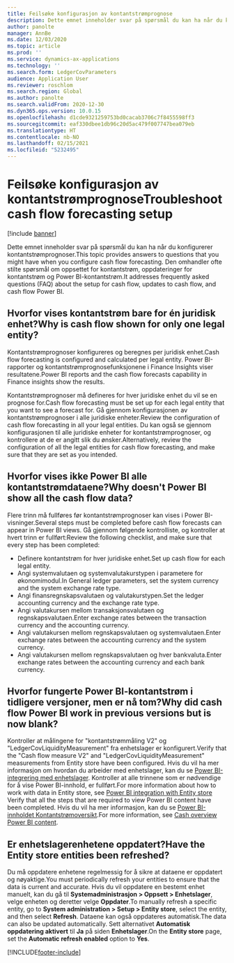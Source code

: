 ```yaml
---
title: Feilsøke konfigurasjon av kontantstrømprognose
description: Dette emnet inneholder svar på spørsmål du kan ha når du konfigurerer kontantstrømprognoser. Den omhandler ofte stilte spørsmål om oppsettet for kontantstrøm, oppdateringer for kontantstrøm og Power BI-kontantstrøm.
author: panolte
manager: AnnBe
ms.date: 12/03/2020
ms.topic: article
ms.prod: ''
ms.service: dynamics-ax-applications
ms.technology: ''
ms.search.form: LedgerCovParameters
audience: Application User
ms.reviewer: roschlom
ms.search.region: Global
ms.author: panolte
ms.search.validFrom: 2020-12-30
ms.dyn365.ops.version: 10.0.15
ms.openlocfilehash: d1cde9321259753bd0cacab3706c7f8455598ff3
ms.sourcegitcommit: eaf330dbee1db96c20d5ac479f007747bea079eb
ms.translationtype: HT
ms.contentlocale: nb-NO
ms.lasthandoff: 02/15/2021
ms.locfileid: "5232495"
---
```

# <a name="troubleshoot-cash-flow-forecasting-setup"></a><span data-ttu-id="ea0c5-104">Feilsøke konfigurasjon av kontantstrømprognose</span><span class="sxs-lookup"><span data-stu-id="ea0c5-104">Troubleshoot cash flow forecasting setup</span></span>

[!include [banner](../includes/banner.md)]

<span data-ttu-id="ea0c5-105">Dette emnet inneholder svar på spørsmål du kan ha når du konfigurerer kontantstrømprognoser.</span><span class="sxs-lookup"><span data-stu-id="ea0c5-105">This topic provides answers to questions that you might have when you configure cash flow forecasting.</span></span> <span data-ttu-id="ea0c5-106">Den omhandler ofte stilte spørsmål om oppsettet for kontantstrøm, oppdateringer for kontantstrøm og Power BI-kontantstrøm.</span><span class="sxs-lookup"><span data-stu-id="ea0c5-106">It addresses frequently asked questions (FAQ) about the setup for cash flow, updates to cash flow, and cash flow Power BI.</span></span>

## <a name="why-is-cash-flow-shown-for-only-one-legal-entity"></a><span data-ttu-id="ea0c5-107">Hvorfor vises kontantstrøm bare for én juridisk enhet?</span><span class="sxs-lookup"><span data-stu-id="ea0c5-107">Why is cash flow shown for only one legal entity?</span></span>

<span data-ttu-id="ea0c5-108">Kontantstrømprognoser konfigureres og beregnes per juridisk enhet.</span><span class="sxs-lookup"><span data-stu-id="ea0c5-108">Cash flow forecasting is configured and calculated per legal entity.</span></span> <span data-ttu-id="ea0c5-109">Power BI-rapporter og kontantstrømprognosefunksjonene i Finance Insights viser resultatene.</span><span class="sxs-lookup"><span data-stu-id="ea0c5-109">Power BI reports and the cash flow forecasts capability in Finance insights show the results.</span></span>

<span data-ttu-id="ea0c5-110">Kontantstrømprognoser må defineres for hver juridiske enhet du vil se en prognose for.</span><span class="sxs-lookup"><span data-stu-id="ea0c5-110">Cash flow forecasting must be set up for each legal entity that you want to see a forecast for.</span></span> <span data-ttu-id="ea0c5-111">Gå gjennom konfigurasjonen av kontantstrømprognoser i alle juridiske enheter.</span><span class="sxs-lookup"><span data-stu-id="ea0c5-111">Review the configuration of cash flow forecasting in all your legal entities.</span></span> <span data-ttu-id="ea0c5-112">Du kan også se gjennom konfigurasjonen til alle juridiske enheter for kontantstrømprognoser, og kontrollere at de er angitt slik du ønsker.</span><span class="sxs-lookup"><span data-stu-id="ea0c5-112">Alternatively, review the configuration of all the legal entities for cash flow forecasting, and make sure that they are set as you intended.</span></span>

## <a name="why-doesnt-power-bi-show-all-the-cash-flow-data"></a><span data-ttu-id="ea0c5-113">Hvorfor vises ikke Power BI alle kontantstrømdataene?</span><span class="sxs-lookup"><span data-stu-id="ea0c5-113">Why doesn't Power BI show all the cash flow data?</span></span>

<span data-ttu-id="ea0c5-114">Flere trinn må fullføres før kontantstrømprognoser kan vises i Power BI-visninger.</span><span class="sxs-lookup"><span data-stu-id="ea0c5-114">Several steps must be completed before cash flow forecasts can appear in Power BI views.</span></span> <span data-ttu-id="ea0c5-115">Gå gjennom følgende kontrolliste, og kontroller at hvert trinn er fullført:</span><span class="sxs-lookup"><span data-stu-id="ea0c5-115">Review the following checklist, and make sure that every step has been completed:</span></span>

- <span data-ttu-id="ea0c5-116">Definere kontantstrøm for hver juridiske enhet.</span><span class="sxs-lookup"><span data-stu-id="ea0c5-116">Set up cash flow for each legal entity.</span></span>
- <span data-ttu-id="ea0c5-117">Angi systemvalutaen og systemvalutakurstypen i parametere for økonomimodul.</span><span class="sxs-lookup"><span data-stu-id="ea0c5-117">In General ledger parameters, set the system currency and the system exchange rate type.</span></span>
- <span data-ttu-id="ea0c5-118">Angi finansregnskapsvalutaen og valutakurstypen.</span><span class="sxs-lookup"><span data-stu-id="ea0c5-118">Set the ledger accounting currency and the exchange rate type.</span></span>
- <span data-ttu-id="ea0c5-119">Angi valutakursen mellom transaksjonsvalutaen og regnskapsvalutaen.</span><span class="sxs-lookup"><span data-stu-id="ea0c5-119">Enter exchange rates between the transaction currency and the accounting currency.</span></span>
- <span data-ttu-id="ea0c5-120">Angi valutakursen mellom regnskapsvalutaen og systemvalutaen.</span><span class="sxs-lookup"><span data-stu-id="ea0c5-120">Enter exchange rates between the accounting currency and the system currency.</span></span>
- <span data-ttu-id="ea0c5-121">Angi valutakursen mellom regnskapsvalutaen og hver bankvaluta.</span><span class="sxs-lookup"><span data-stu-id="ea0c5-121">Enter exchange rates between the accounting currency and each bank currency.</span></span>

## <a name="why-did-cash-flow-power-bi-work-in-previous-versions-but-is-now-blank"></a><span data-ttu-id="ea0c5-122">Hvorfor fungerte Power BI-kontantstrøm i tidligere versjoner, men er nå tom?</span><span class="sxs-lookup"><span data-stu-id="ea0c5-122">Why did cash flow Power BI work in previous versions but is now blank?</span></span>

<span data-ttu-id="ea0c5-123">Kontroller at målingene for "kontantstrømmåling V2" og "LedgerCovLiquidityMeasurement" fra enhetslager er konfigurert.</span><span class="sxs-lookup"><span data-stu-id="ea0c5-123">Verify that the "Cash flow measure V2" and "LedgerCovLiquidityMeasurement" measurements from Entity store have been configured.</span></span> <span data-ttu-id="ea0c5-124">Hvis du vil ha mer informasjon om hvordan du arbeider med enhetslager, kan du se [Power BI-integrering med enhetslager](../../fin-ops-core/dev-itpro/analytics/power-bi-integration-entity-store.md). Kontroller at alle trinnene som er nødvendige for å vise Power BI-innhold, er fullført.</span><span class="sxs-lookup"><span data-stu-id="ea0c5-124">For more information about how to work with data in Entity store, see [Power BI integration with Entity store](../../fin-ops-core/dev-itpro/analytics/power-bi-integration-entity-store.md) Verify that all the steps that are required to view Power BI content have been completed.</span></span> <span data-ttu-id="ea0c5-125">Hvis du vil ha mer informasjon, kan du se [Power BI-innholdet Kontantstrømoversikt](Cash-Overview-Power-BI-content.md).</span><span class="sxs-lookup"><span data-stu-id="ea0c5-125">For more information, see [Cash overview Power BI content](Cash-Overview-Power-BI-content.md).</span></span>

## <a name="have-the-entity-store-entities-been-refreshed"></a><span data-ttu-id="ea0c5-126">Er enhetslagerenhetene oppdatert?</span><span class="sxs-lookup"><span data-stu-id="ea0c5-126">Have the Entity store entities been refreshed?</span></span>

<span data-ttu-id="ea0c5-127">Du må oppdatere enhetene regelmessig for å sikre at dataene er oppdatert og nøyaktige.</span><span class="sxs-lookup"><span data-stu-id="ea0c5-127">You must periodically refresh your entities to ensure that the data is current and accurate.</span></span> <span data-ttu-id="ea0c5-128">Hvis du vil oppdatere en bestemt enhet manuelt, kan du gå til **Systemadministrasjon \> Oppsett \> Enhetslager**, velge enheten og deretter velge **Oppdater**.</span><span class="sxs-lookup"><span data-stu-id="ea0c5-128">To manually refresh a specific entity, go to **System administration \> Setup \> Entity store**, select the entity, and then select **Refresh**.</span></span> <span data-ttu-id="ea0c5-129">Dataene kan også oppdateres automatisk.</span><span class="sxs-lookup"><span data-stu-id="ea0c5-129">The data can also be updated automatically.</span></span> <span data-ttu-id="ea0c5-130">Sett alternativet **Automatisk oppdatering aktivert** til **Ja** på siden **Enhetslager**.</span><span class="sxs-lookup"><span data-stu-id="ea0c5-130">On the **Entity store** page, set the **Automatic refresh enabled** option to **Yes**.</span></span>


[!INCLUDE[footer-include](../../includes/footer-banner.md)]
